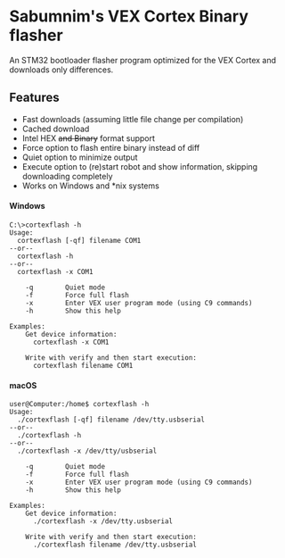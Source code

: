 # Sabumnim's VEX Cortex Binary flasher
An STM32 bootloader flasher program optimized for the VEX Cortex and downloads only differences.

## Features
* Fast downloads (assuming little file change per compilation)
* Cached download
* Intel HEX ~~and Binary~~ format support
* Force option to flash entire binary instead of diff
* Quiet option to minimize output
* Execute option to (re)start robot and show information, skipping downloading completely
* Works on Windows and \*nix systems

#### Windows
```
C:\>cortexflash -h
Usage:
  cortexflash [-qf] filename COM1
--or--
  cortexflash -h
--or--
  cortexflash -x COM1

    -q        Quiet mode
    -f        Force full flash
    -x        Enter VEX user program mode (using C9 commands)
    -h        Show this help

Examples:
    Get device information:
      cortexflash -x COM1

    Write with verify and then start execution:
      cortexflash filename COM1

```
#### macOS
```
user@Computer:/home$ cortexflash -h
Usage:
  ./cortexflash [-qf] filename /dev/tty.usbserial
--or--
  ./cortexflash -h
--or--
  ./cortexflash -x /dev/tty/usbserial

    -q        Quiet mode
    -f        Force full flash
    -x        Enter VEX user program mode (using C9 commands)
    -h        Show this help

Examples:
    Get device information:
      ./cortexflash -x /dev/tty.usbserial

    Write with verify and then start execution:
      ./cortexflash filename /dev/tty.usbserial
```
